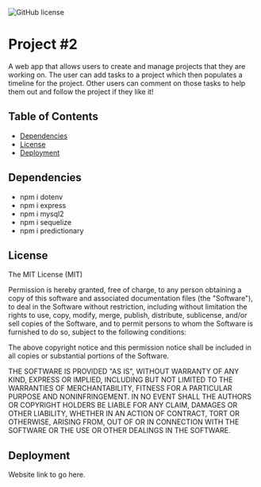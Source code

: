 ![GitHub license](https://img.shields.io/github/license/Naereen/StrapDown.js.svg)

# Project #2

A web app that allows users to create and manage projects that they are working on. The user can add tasks to a project which then populates a timeline for the project.
Other users can comment on those tasks to help them out and follow the project if they like it!

## Table of Contents

- [Dependencies](#Dependencies)
- [License](#License)
- [Deployment](#Deployment)

## Dependencies

  - npm i dotenv
  - npm i express
  - npm i mysql2
  - npm i sequelize
  - npm i predictionary

## License

The MIT License (MIT)

Permission is hereby granted, free of charge, to any person obtaining a copy
of this software and associated documentation files (the "Software"), to deal
in the Software without restriction, including without limitation the rights
to use, copy, modify, merge, publish, distribute, sublicense, and/or sell
copies of the Software, and to permit persons to whom the Software is
furnished to do so, subject to the following conditions:

The above copyright notice and this permission notice shall be included in all
copies or substantial portions of the Software.

THE SOFTWARE IS PROVIDED "AS IS", WITHOUT WARRANTY OF ANY KIND, EXPRESS OR
IMPLIED, INCLUDING BUT NOT LIMITED TO THE WARRANTIES OF MERCHANTABILITY,
FITNESS FOR A PARTICULAR PURPOSE AND NONINFRINGEMENT. IN NO EVENT SHALL THE
AUTHORS OR COPYRIGHT HOLDERS BE LIABLE FOR ANY CLAIM, DAMAGES OR OTHER
LIABILITY, WHETHER IN AN ACTION OF CONTRACT, TORT OR OTHERWISE, ARISING FROM,
OUT OF OR IN CONNECTION WITH THE SOFTWARE OR THE USE OR OTHER DEALINGS IN THE
SOFTWARE.

## Deployment

Website link to go here.
